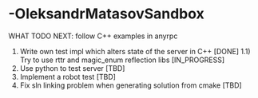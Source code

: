 # -OleksandrMatasovSandbox
WHAT TODO NEXT: follow C++ examples in anyrpc

1) Write own test impl which alters state of the server in C++ [DONE]
1.1) Try to use rttr and magic_enum reflection libs [IN_PROGRESS]
2) Use python to test server [TBD]
3) Implement a robot test [TBD]
4) Fix sln linking problem when generating solution from cmake [TBD]

